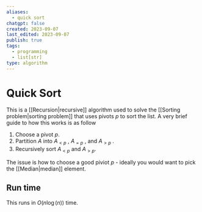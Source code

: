 ```yaml
---
aliases:
  - quick sort
chatgpt: false
created: 2023-09-07
last_edited: 2023-09-07
publish: true
tags:
  - programming
  - list[str]
type: algorithm
---
```

# Quick Sort

This is a [[Recursion|recursive]] algorithm used to solve the [[Sorting problem|sorting problem]] that uses pivots $p$ to sort the list. A very brief guide to how this works is as follow

1. Choose a pivot $p$.
2. Partition $A$ into $A_{<p}$ , $A_{=p}$ , and $A_{>p}$ .
3. Recursively sort $A_{<p}$ and $A_{>p}$.

The issue is how to choose a good piviot $p$ - ideally you would want to pick the [[Median|median]] element.

## Run time

This runs in $O(n\log(n))$ time.
